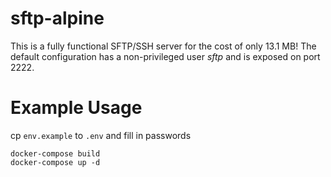 # sftp-alpine
This is a fully functional SFTP/SSH server for the cost of only 13.1 MB! The default configuration has a non-privileged user *sftp* and is exposed on port 2222.

Example Usage
===
cp `env.example` to `.env` and fill in passwords
```
docker-compose build
docker-compose up -d
```
